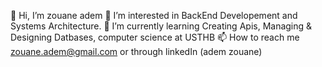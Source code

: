 👋 Hi, I’m zouane adem 
👀 I’m interested in BackEnd Developement and Systems Architecture.
🌱 I’m currently learning Creating Apis, Managing & Designing Datbases, computer science at USTHB 
📫 How to reach me zouane.adem@gmail.com or through linkedIn (adem zouane)
